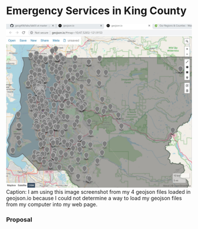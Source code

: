 # Emergency Services in King County

<img src="img/geojson.io.JPG">
Caption: I am using this image screenshot from my 4 geojson files loaded in geojson.io because I could not determine a way to load my geojson files from my computer into my web page.

<h3> Proposal </h3>

